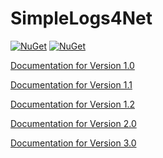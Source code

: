 # SimpleLogs4Net

[![NuGet](https://img.shields.io/nuget/dt/SimpleLogs4Net.svg?style=flat-square)](https://www.nuget.org/packages/SimpleLogs4Net)
[![NuGet](https://img.shields.io/nuget/v/SimpleLogs4Net.svg?style=flat-square)](https://www.nuget.org/packages/SimpleLogs4Net)

[Documentation for Version 1.0](https://4upanelektryk.github.io/SimpleLogs4Net/1)

[Documentation for Version 1.1](https://4upanelektryk.github.io/SimpleLogs4Net/1_1)

[Documentation for Version 1.2](https://4upanelektryk.github.io/SimpleLogs4Net/1_2)

[Documentation for Version 2.0](https://4upanelektryk.github.io/SimpleLogs4Net/2_0)

[Documentation for Version 3.0](https://4upanelektryk.github.io/SimpleLogs4Net/3_0)
